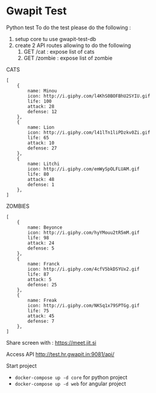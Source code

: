 # Gwapit Test

Python test
To do the test please do the following :  
1. setup core tu use gwapit-test-db  
2. create 2 API routes allowing to do the following
    1. GET /cat : expose list of cats
    2. GET /zombie : expose list of zombie
     
CATS
```
[
    {
        name: Minou
        icon: http://i.giphy.com/l4KhS0BOFBhU2SYIU.gif
        life: 100
        attack: 28
        defense: 12
    },
    {
        name: Lion
        icon: http://i.giphy.com/l41lTn1liPDzkv0Zi.gif
        life: 65
        attack: 10
        defense: 27
    },
    {
        name: Litchi
        icon: http://i.giphy.com/emWySpOLFLUAM.gif
        life: 80
        attack: 48
        defense: 1
    },
]
```

ZOMBIES
```
[
    {
        name: Beyonce
        icon: http://i.giphy.com/hyYMouu2tR5mM.gif
        life: 98
        attack: 24
        defense: 5
    },
    {
        name: Franck
        icon: http://i.giphy.com/4cfV5bkDSYUx2.gif
        life: 87
        attack: 5
        defense: 25
    },
    {
        name: Freak
        icon: http://i.giphy.com/NKSq1x79SPTGg.gif
        life: 75
        attack: 45
        defense: 7
    },
]
```


Share screen with :
https://meet.jit.si

Access API
http://test.hr.gwapit.in:9081/api/

Start project
* `docker-compose up -d core` for python project
* `docker-compose up -d web` for angular project
